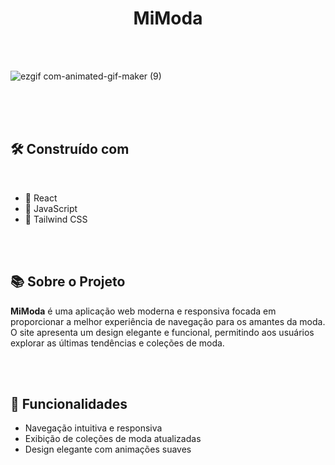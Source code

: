 <div align='center'>

# MiModa

</div>

</br>
</br>

![ezgif com-animated-gif-maker (9)](https://github.com/user-attachments/assets/cadbd2dd-2632-4999-9d80-e71752c170c2)

</br>
</br>
</br>

## 🛠️ Construído com

</br>

- 🔵 React
- 📘 JavaScript
- 🎨 Tailwind CSS

</br>
</br>


## 📚 Sobre o Projeto

**MiModa** é uma aplicação web moderna e responsiva focada em proporcionar a melhor experiência de navegação para os amantes da moda. O site apresenta um design elegante e funcional, permitindo aos usuários explorar as últimas tendências e coleções de moda.

</br>
</br>

## 🚀 Funcionalidades

- Navegação intuitiva e responsiva
- Exibição de coleções de moda atualizadas
- Design elegante com animações suaves


